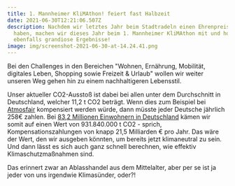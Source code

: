 ```yaml
---
title: 1. Mannheimer KliMAthon! feiert fast Halbzeit
date: 2021-06-30T12:21:06.507Z
description: Nachdem wir letztes Jahr beim Stadtradeln einen Ehrenpreis erhalten
  haben, machen wir dieses Jahr beim 1. Mannheimer KliMAthon mit und hoffen auf
  ebenfalls grandiose Ergebnisse!
image: img/screenshot-2021-06-30-at-14.24.41.png
---
```

Bei den Challenges in den Bereichen "Wohnen, Ernährung, Mobilität, digitales Leben, Shopping sowie Freizeit & Urlaub" wollen wir weiter unseren Weg gehen hin zu einem nachhaltigeren Lebensstil. 

Unser aktueller CO2-Ausstoß ist dabei bei allen unter dem Durchschnitt in Deutschland, welcher 11,2 t CO2 beträgt. Wenn dies zum Beispiel bei [Atmosfair](https://www.atmosfair.de/de/kompensieren/wunschmenge/) kompensiert werden würde, dann müsste jeder Deutsche jährlich 258€ zahlen. Bei [83,2 Millionen Einwohnern in Deutschland](https://www.destatis.de/DE/Themen/Gesellschaft-Umwelt/Bevoelkerung/Bevoelkerungsstand/_inhalt.html) kämen wir somit auf einen Wert von 931.840.000 t CO2 - sprich, Kompensationszahlungen von knapp 21,5 Milliarden € pro Jahr. Das wäre der Wert, den wir ausgeben könnten, um bereits jetzt klimaneutral zu sein. Und dann lässt es sich auch ganz schnell berechnen, wie effektiv Klimaschutzmaßnahmen sind. 

Das erinnert zwar an Ablasshandel aus dem Mittelalter, aber per se ist ja jeder von uns irgendwie Klimasünder, oder?!